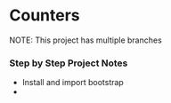 # Counters

NOTE: This project has multiple branches

### Step by Step Project Notes

- Install and import bootstrap
-
